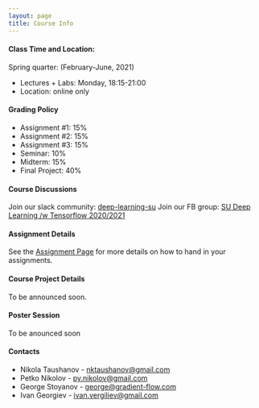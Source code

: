 ```yaml
---
layout: page
title: Course Info
---
```


#### Class Time and Location:
Spring quarter: (February-June, 2021)
- Lectures + Labs: Monday, 18:15-21:00
- Location: online only

#### Grading Policy
- Assignment #1: 15%
- Assignment #2: 15%
- Assignment #3: 15%
- Seminar: 10%
- Midterm: 15%
- Final Project: 40%

#### Course Discussions
Join our slack community: [deep-learning-su](https://join.slack.com/t/deep-learning-su/shared_invite/enQtNTU4OTI1NzY0NTMyLTE3ZGMyMDYwZjUzMWFjMWQyZWI4MDM2ODU3NmZjNzY1ZWE1M2Y4M2M3NjQxMTk0NzQ3OTUzMmI4Y2MxOTJiOTY)
Join our FB group: [SU Deep Learning /w Tensorflow 2020/2021](https://www.facebook.com/groups/456413142460736)

#### Assignment Details
See the [Assignment Page](/../assignment-requirements) for more details on how to hand in your assignments.

#### Course Project Details
To be announced soon.

#### Poster Session
To be anounced soon

#### Contacts
- Nikola Taushanov - nktaushanov@gmail.com
- Petko Nikolov - py.nikolov@gmail.com
- George Stoyanov - george@gradient-flow.com
- Ivan Georgiev - ivan.vergiliev@gmail.com
